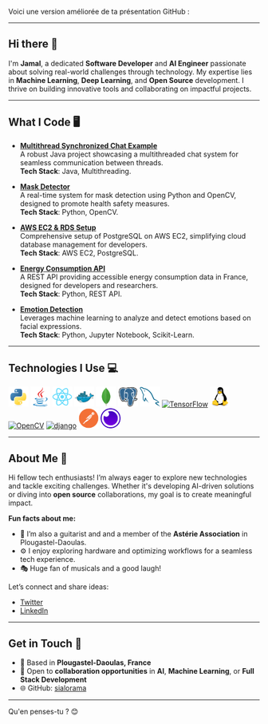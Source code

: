 Voici une version améliorée de ta présentation GitHub :  

---

## Hi there 👋  

I'm **Jamal**, a dedicated **Software Developer** and **AI Engineer** passionate about solving real-world challenges through technology. My expertise lies in **Machine Learning**, **Deep Learning**, and **Open Source** development. I thrive on building innovative tools and collaborating on impactful projects.

---

## What I Code 🖥️  
- **[Multithread Synchronized Chat Example](https://github.com/sialorama/Multithread-Snchronised-Chat_Example)**  
  A robust Java project showcasing a multithreaded chat system for seamless communication between threads.  
  **Tech Stack**: Java, Multithreading.  

- **[Mask Detector](https://github.com/sialorama/Detecteur-de-masques)**  
  A real-time system for mask detection using Python and OpenCV, designed to promote health safety measures.  
  **Tech Stack**: Python, OpenCV.  

- **[AWS EC2 & RDS Setup](https://github.com/sialorama/AWS-EC2-RDS)**  
  Comprehensive setup of PostgreSQL on AWS EC2, simplifying cloud database management for developers.  
  **Tech Stack**: AWS EC2, PostgreSQL.  

- **[Energy Consumption API](https://github.com/sialorama/Une-API-opendata-consommation-energie)**  
  A REST API providing accessible energy consumption data in France, designed for developers and researchers.  
  **Tech Stack**: Python, REST API.  

- **[Emotion Detection](https://github.com/sialorama/Detection_Des_Emotions)**  
  Leverages machine learning to analyze and detect emotions based on facial expressions.  
  **Tech Stack**: Python, Jupyter Notebook, Scikit-Learn.  

---

## Technologies I Use 💻  

<p align="left">  
  <a href="https://www.python.org" rel="nofollow">  
  <img src="https://raw.githubusercontent.com/devicons/devicon/master/icons/python/python-original.svg" alt="Python" width="40" height="40"/></a>  
  <a href="https://www.java.com" rel="nofollow">  
  <img src="https://raw.githubusercontent.com/devicons/devicon/master/icons/java/java-original.svg" alt="Java" width="40" height="40"/></a>  
  <a href="https://www.react.dev" rel="nofollow">  
  <img src="https://raw.githubusercontent.com/devicons/devicon/master/icons/react/react-original.svg" alt="React" width="40" height="40"/></a>  
  <a href="https://www.docker.com/" rel="nofollow">  
  <img src="https://raw.githubusercontent.com/devicons/devicon/master/icons/docker/docker-original.svg" alt="Docker" width="40" height="40"/></a>  
  <a href="https://www.mongodb.com/" rel="nofollow">  
  <img src="https://raw.githubusercontent.com/devicons/devicon/master/icons/mongodb/mongodb-original.svg" alt="MongoDB" width="40" height="40"/></a>  
  <a href="https://www.postgresql.org" rel="nofollow">  
  <img src="https://raw.githubusercontent.com/devicons/devicon/master/icons/postgresql/postgresql-original.svg" alt="PostgreSQL" width="40" height="40"/></a>  
  <a href="https://www.mysql.com/" rel="nofollow">  
  <img src="https://raw.githubusercontent.com/devicons/devicon/master/icons/mysql/mysql-original.svg" alt="mysql" width="40" height="40"/></a>  
  <a href="https://www.tensorflow.org" rel="nofollow">  
  <img src="https://www.vectorlogo.zone/logos/tensorflow/tensorflow-icon.svg" alt="TensorFlow" width="40" height="40"/></a>  
  <a href="https://www.gnu.org/software/bash/" rel="nofollow">  
  <img src="https://raw.githubusercontent.com/devicons/devicon/master/icons/linux/linux-original.svg" alt="Linux" width="40" height="40"/></a>  
  <a href="https://opencv.org/" rel="nofollow">  
  <img src="https://www.vectorlogo.zone/logos/opencv/opencv-icon.svg" alt="OpenCV" width="40" height="40"/></a>  
  <a href="https://www.djangoproject.com/" rel="nofollow">  
  <img src="https://cdn.worldvectorlogo.com/logos/django.svg" alt="django" width="40" height="40"/></a>  
  <a href="https://postman.com" rel="nofollow">  
  <img src="https://raw.githubusercontent.com/devicons/devicon/master/icons/postman/postman-original.svg" alt="postman" width="40" height="40"/></a>  
  <a href="https://insomnia.rest/" rel="nofollow">  
  <img src="https://raw.githubusercontent.com/devicons/devicon/master/icons/insomnia/insomnia-original.svg" alt="insomnia" width="40" height="40"/></a>  
</p>  

---

## About Me 👤  

Hi fellow tech enthusiasts! I’m always eager to explore new technologies and tackle exciting challenges. Whether it's developing AI-driven solutions or diving into **open source** collaborations, my goal is to create meaningful impact.  

**Fun facts about me:**  
- 🎸 I’m also a guitarist and and a member of the **Astérie Association** in Plougastel-Daoulas.  
- ⚙️ I enjoy exploring hardware and optimizing workflows for a seamless tech experience.  
- 🎭 Huge fan of musicals and a good laugh!  

Let’s connect and share ideas:  
- [Twitter](https://twitter.com/sialorama)  
- [LinkedIn](https://www.linkedin.com/in/jibanni/)  

---

## Get in Touch 🤝  

- 📍 Based in **Plougastel-Daoulas, France**  
- 💼 Open to **collaboration opportunities** in **AI**, **Machine Learning**, or **Full Stack Development**  
- 🌐 GitHub: [sialorama](https://github.com/sialorama)  

---

Qu'en penses-tu ? 😊  
